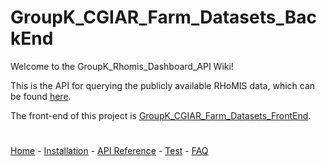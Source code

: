 # GroupK_CGIAR_Farm_Datasets_BackEnd
Welcome to the GroupK_Rhomis_Dashboard_API Wiki!  

This is the API for querying the publicly available RHoMIS data, which can be found [here](https://dataverse.harvard.edu/dataset.xhtml?persistentId=doi:10.7910/DVN/TFXQJN).

The front-end of this project is [GroupK_CGIAR_Farm_Datasets_FrontEnd](https://github.com/Patanga/GroupK_CGIAR_Farm_Datasets_FrontEnd.git).

#
[Home](https://github.com/Patanga/GroupK_CGIAR_Farm_Datasets_BackEnd/wiki) - 
[Installation](https://github.com/Patanga/GroupK_CGIAR_Farm_Datasets_BackEnd/wiki/Installation-Guide) - 
[API Reference](https://github.com/Patanga/GroupK_CGIAR_Farm_Datasets_BackEnd/wiki/API-Reference) - 
[Test](https://github.com/Patanga/GroupK_CGIAR_Farm_Datasets_BackEnd/wiki/Test) - 
[FAQ](https://github.com/Patanga/GroupK_CGIAR_Farm_Datasets_BackEnd/wiki/FAQ)

